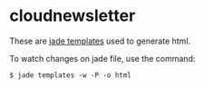 # cloudnewsletter

These are [jade templates](http://jade-lang.com/) used to generate html.

To watch changes on jade file, use the command:

    $ jade templates -w -P -o html
